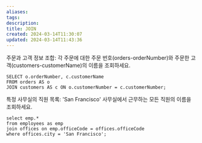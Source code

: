 ```yaml
---
aliases: 
tags: 
description:
title: JOIN
created: 2024-03-14T11:30:07
updated: 2024-03-14T11:43:36
---
```

주문과 고객 정보 조합: 각 주문에 대한 주문 번호(orders-orderNumber)와 주문한 고객(customers-customerName)의 이름을 조회하세요.

```mysql
SELECT o.orderNumber, c.customerName
FROM orders AS o
JOIN customers AS c ON o.customerNumber = c.customerNumber;
```

특정 사무실의 직원 목록: 'San Francisco' 사무실에서 근무하는 모든 직원의 이름을 조회하세요.

```mysql
select emp.* 
from employees as emp
join offices on emp.officeCode = offices.officeCode
where offices.city = 'San Francisco';
```

